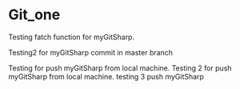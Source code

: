 # Git_one
Testing fatch function  for myGitSharp.

Testing2 for myGitSharp commit in master branch

Testing for push myGitSharp from local machine.
Testing 2 for push myGitSharp from local machine.
testing 3 push myGitSharp
